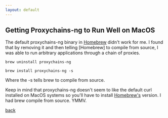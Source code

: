 ```yaml
---
layout: default
---
```


## Getting Proxychains-ng to Run Well on MacOS

The default proxychains-ng binary in [Homebrew](https://brew.sh) didn't work for me. I found that by removing it and then telling [Homebrew] to compile from source, I was able to run arbitrary applications through a chain of proxies.

```
brew uninstall proxychains-ng
```
```
brew install proxychains-ng -s
```

Where the -s tells brew to compile from source.

Keep in mind that proxychains-ng doesn't seem to like the default curl installed on MacOS systems so you'll have to install [Homebrew's](https://brew.sh) version. I had brew compile from source. YMMV.

[back](/)
